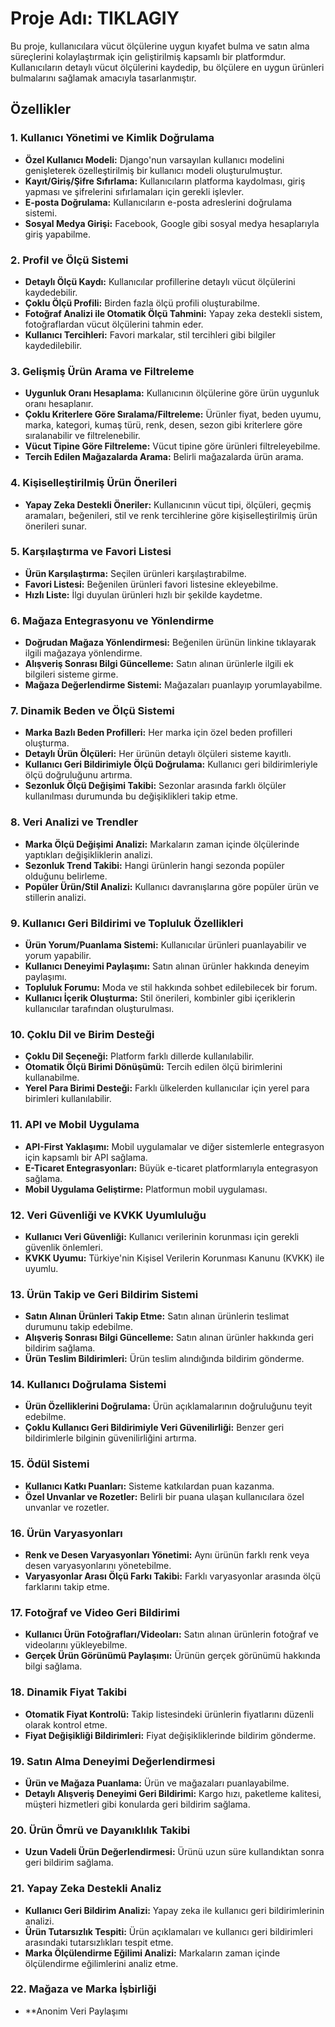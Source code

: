 # Proje Adı: TIKLAGIY

Bu proje, kullanıcılara vücut ölçülerine uygun kıyafet bulma ve satın alma süreçlerini kolaylaştırmak için geliştirilmiş kapsamlı bir platformdur. Kullanıcıların detaylı vücut ölçülerini kaydedip, bu ölçülere en uygun ürünleri bulmalarını sağlamak amacıyla tasarlanmıştır.

## Özellikler

### 1. Kullanıcı Yönetimi ve Kimlik Doğrulama

- **Özel Kullanıcı Modeli:** Django'nun varsayılan kullanıcı modelini genişleterek özelleştirilmiş bir kullanıcı modeli oluşturulmuştur.
- **Kayıt/Giriş/Şifre Sıfırlama:** Kullanıcıların platforma kaydolması, giriş yapması ve şifrelerini sıfırlamaları için gerekli işlevler.
- **E-posta Doğrulama:** Kullanıcıların e-posta adreslerini doğrulama sistemi.
- **Sosyal Medya Girişi:** Facebook, Google gibi sosyal medya hesaplarıyla giriş yapabilme.

### 2. Profil ve Ölçü Sistemi

- **Detaylı Ölçü Kaydı:** Kullanıcılar profillerine detaylı vücut ölçülerini kaydedebilir.
- **Çoklu Ölçü Profili:** Birden fazla ölçü profili oluşturabilme.
- **Fotoğraf Analizi ile Otomatik Ölçü Tahmini:** Yapay zeka destekli sistem, fotoğraflardan vücut ölçülerini tahmin eder.
- **Kullanıcı Tercihleri:** Favori markalar, stil tercihleri gibi bilgiler kaydedilebilir.

### 3. Gelişmiş Ürün Arama ve Filtreleme

- **Uygunluk Oranı Hesaplama:** Kullanıcının ölçülerine göre ürün uygunluk oranı hesaplanır.
- **Çoklu Kriterlere Göre Sıralama/Filtreleme:** Ürünler fiyat, beden uyumu, marka, kategori, kumaş türü, renk, desen, sezon gibi kriterlere göre sıralanabilir ve filtrelenebilir.
- **Vücut Tipine Göre Filtreleme:** Vücut tipine göre ürünleri filtreleyebilme.
- **Tercih Edilen Mağazalarda Arama:** Belirli mağazalarda ürün arama.

### 4. Kişiselleştirilmiş Ürün Önerileri

- **Yapay Zeka Destekli Öneriler:** Kullanıcının vücut tipi, ölçüleri, geçmiş aramaları, beğenileri, stil ve renk tercihlerine göre kişiselleştirilmiş ürün önerileri sunar.

### 5. Karşılaştırma ve Favori Listesi

- **Ürün Karşılaştırma:** Seçilen ürünleri karşılaştırabilme.
- **Favori Listesi:** Beğenilen ürünleri favori listesine ekleyebilme.
- **Hızlı Liste:** İlgi duyulan ürünleri hızlı bir şekilde kaydetme.

### 6. Mağaza Entegrasyonu ve Yönlendirme

- **Doğrudan Mağaza Yönlendirmesi:** Beğenilen ürünün linkine tıklayarak ilgili mağazaya yönlendirme.
- **Alışveriş Sonrası Bilgi Güncelleme:** Satın alınan ürünlerle ilgili ek bilgileri sisteme girme.
- **Mağaza Değerlendirme Sistemi:** Mağazaları puanlayıp yorumlayabilme.

### 7. Dinamik Beden ve Ölçü Sistemi

- **Marka Bazlı Beden Profilleri:** Her marka için özel beden profilleri oluşturma.
- **Detaylı Ürün Ölçüleri:** Her ürünün detaylı ölçüleri sisteme kayıtlı.
- **Kullanıcı Geri Bildirimiyle Ölçü Doğrulama:** Kullanıcı geri bildirimleriyle ölçü doğruluğunu artırma.
- **Sezonluk Ölçü Değişimi Takibi:** Sezonlar arasında farklı ölçüler kullanılması durumunda bu değişiklikleri takip etme.

### 8. Veri Analizi ve Trendler

- **Marka Ölçü Değişimi Analizi:** Markaların zaman içinde ölçülerinde yaptıkları değişikliklerin analizi.
- **Sezonluk Trend Takibi:** Hangi ürünlerin hangi sezonda popüler olduğunu belirleme.
- **Popüler Ürün/Stil Analizi:** Kullanıcı davranışlarına göre popüler ürün ve stillerin analizi.

### 9. Kullanıcı Geri Bildirimi ve Topluluk Özellikleri

- **Ürün Yorum/Puanlama Sistemi:** Kullanıcılar ürünleri puanlayabilir ve yorum yapabilir.
- **Kullanıcı Deneyimi Paylaşımı:** Satın alınan ürünler hakkında deneyim paylaşımı.
- **Topluluk Forumu:** Moda ve stil hakkında sohbet edilebilecek bir forum.
- **Kullanıcı İçerik Oluşturma:** Stil önerileri, kombinler gibi içeriklerin kullanıcılar tarafından oluşturulması.

### 10. Çoklu Dil ve Birim Desteği

- **Çoklu Dil Seçeneği:** Platform farklı dillerde kullanılabilir.
- **Otomatik Ölçü Birimi Dönüşümü:** Tercih edilen ölçü birimlerini kullanabilme.
- **Yerel Para Birimi Desteği:** Farklı ülkelerden kullanıcılar için yerel para birimleri kullanılabilir.

### 11. API ve Mobil Uygulama

- **API-First Yaklaşımı:** Mobil uygulamalar ve diğer sistemlerle entegrasyon için kapsamlı bir API sağlama.
- **E-Ticaret Entegrasyonları:** Büyük e-ticaret platformlarıyla entegrasyon sağlama.
- **Mobil Uygulama Geliştirme:** Platformun mobil uygulaması.

### 12. Veri Güvenliği ve KVKK Uyumluluğu

- **Kullanıcı Veri Güvenliği:** Kullanıcı verilerinin korunması için gerekli güvenlik önlemleri.
- **KVKK Uyumu:** Türkiye'nin Kişisel Verilerin Korunması Kanunu (KVKK) ile uyumlu.

### 13. Ürün Takip ve Geri Bildirim Sistemi

- **Satın Alınan Ürünleri Takip Etme:** Satın alınan ürünlerin teslimat durumunu takip edebilme.
- **Alışveriş Sonrası Bilgi Güncelleme:** Satın alınan ürünler hakkında geri bildirim sağlama.
- **Ürün Teslim Bildirimleri:** Ürün teslim alındığında bildirim gönderme.

### 14. Kullanıcı Doğrulama Sistemi

- **Ürün Özelliklerini Doğrulama:** Ürün açıklamalarının doğruluğunu teyit edebilme.
- **Çoklu Kullanıcı Geri Bildirimiyle Veri Güvenilirliği:** Benzer geri bildirimlerle bilginin güvenilirliğini artırma.

### 15. Ödül Sistemi

- **Kullanıcı Katkı Puanları:** Sisteme katkılardan puan kazanma.
- **Özel Unvanlar ve Rozetler:** Belirli bir puana ulaşan kullanıcılara özel unvanlar ve rozetler.

### 16. Ürün Varyasyonları

- **Renk ve Desen Varyasyonları Yönetimi:** Aynı ürünün farklı renk veya desen varyasyonlarını yönetebilme.
- **Varyasyonlar Arası Ölçü Farkı Takibi:** Farklı varyasyonlar arasında ölçü farklarını takip etme.

### 17. Fotoğraf ve Video Geri Bildirimi

- **Kullanıcı Ürün Fotoğrafları/Videoları:** Satın alınan ürünlerin fotoğraf ve videolarını yükleyebilme.
- **Gerçek Ürün Görünümü Paylaşımı:** Ürünün gerçek görünümü hakkında bilgi sağlama.

### 18. Dinamik Fiyat Takibi

- **Otomatik Fiyat Kontrolü:** Takip listesindeki ürünlerin fiyatlarını düzenli olarak kontrol etme.
- **Fiyat Değişikliği Bildirimleri:** Fiyat değişikliklerinde bildirim gönderme.

### 19. Satın Alma Deneyimi Değerlendirmesi

- **Ürün ve Mağaza Puanlama:** Ürün ve mağazaları puanlayabilme.
- **Detaylı Alışveriş Deneyimi Geri Bildirimi:** Kargo hızı, paketleme kalitesi, müşteri hizmetleri gibi konularda geri bildirim sağlama.

### 20. Ürün Ömrü ve Dayanıklılık Takibi

- **Uzun Vadeli Ürün Değerlendirmesi:** Ürünü uzun süre kullandıktan sonra geri bildirim sağlama.

### 21. Yapay Zeka Destekli Analiz

- **Kullanıcı Geri Bildirim Analizi:** Yapay zeka ile kullanıcı geri bildirimlerinin analizi.
- **Ürün Tutarsızlık Tespiti:** Ürün açıklamaları ve kullanıcı geri bildirimleri arasındaki tutarsızlıkları tespit etme.
- **Marka Ölçülendirme Eğilimi Analizi:** Markaların zaman içinde ölçülendirme eğilimlerini analiz etme.

### 22. Mağaza ve Marka İşbirliği

- **Anonim Veri Paylaşımı
